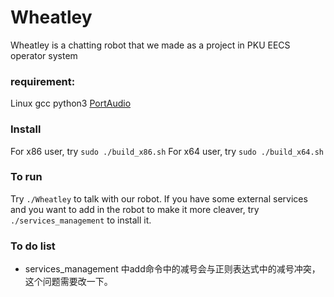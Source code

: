 # Wheatley

Wheatley is a chatting robot that we made as a project in PKU EECS operator system 


### requirement:
Linux 
gcc
python3 
[PortAudio](http://www.portaudio.com/)

### Install 
For x86 user, try `sudo ./build_x86.sh`
For x64 user, try `sudo ./build_x64.sh`

### To run
Try `./Wheatley` to talk with our robot.
If you have some external services and you want to add in the robot to make it more cleaver, try `./services_management` to install it. 

### To do list 
* services_management 中add命令中的减号会与正则表达式中的减号冲突，这个问题需要改一下。
